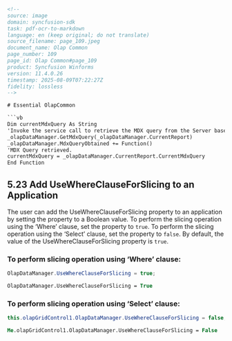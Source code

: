 ```html
<!-- 
source: image
domain: syncfusion-sdk
task: pdf-ocr-to-markdown
language: en (keep original; do not translate)
source_filename: page_109.jpeg
document_name: Olap Common
page_number: 109
page_id: Olap Common#page_109
product: Syncfusion Winforms
version: 11.4.0.26
timestamp: 2025-08-09T07:22:27Z
fidelity: lossless
-->

# Essential OlapCommon

```vb
Dim currentMdxQuery As String
'Invoke the service call to retrieve the MDX query from the Server based on current report.
_olapDataManager.GetMdxQuery(_olapDataManager.CurrentReport)
_olapDataManager.MdxQueryObtained += Function()
'MDX Query retrieved.
currentMdxQuery = _olapDataManager.CurrentReport.CurrentMdxQuery
End Function
```

## 5.23 Add UseWhereClauseForSlicing to an Application

The user can add the UseWhereClauseForSlicing property to an application by setting the property to a Boolean value. To perform the slicing operation using the ‘Where’ clause, set the property to `true`. To perform the slicing operation using the ‘Select’ clause, set the property to `false`. By default, the value of the UseWhereClauseForSlicing property is `true`.

### To perform slicing operation using ‘Where’ clause:

```csharp
OlapDataManager.UseWhereClauseForSlicing = true;
```

```vb
OlapDataManager.UseWhereClauseForSlicing = True
```

### To perform slicing operation using ‘Select’ clause:

```csharp
this.olapGridControl1.OlapDataManager.UseWhereClauseForSlicing = false;
```

```vb
Me.olapGridControl1.OlapDataManager.UseWhereClauseForSlicing = False
```

<!-- tags: [syncfusion, winforms, olap, slicing, mdx, where clause, select clause] keywords: [UseWhereClauseForSlicing, MDX query, slicing operation, boolean property, default value] -->
```
